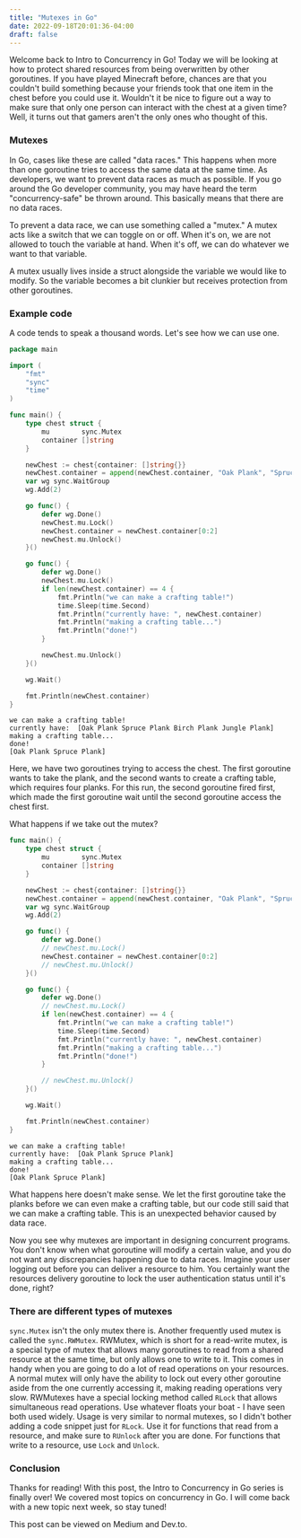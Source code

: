 ```yaml
---
title: "Mutexes in Go"
date: 2022-09-18T20:01:36-04:00
draft: false
---
```


Welcome back to Intro to Concurrency in Go! Today we will be looking at how to protect shared resources from being overwritten by other goroutines. If you have played Minecraft before, chances are that you couldn't build something because your friends took that one item in the chest before you could use it. Wouldn't it be nice to figure out a way to make sure that only one person can interact with the chest at a given time? Well, it turns out that gamers aren't the only ones who thought of this.

### Mutexes

In Go, cases like these are called "data races." This happens when more than one goroutine tries to access the same data at the same time. As developers, we want to prevent data races as much as possible. If you go around the Go developer community, you may have heard the term "concurrency-safe" be thrown around. This basically means that there are no data races.

To prevent a data race, we can use something called a "mutex." A mutex acts like a switch that we can toggle on or off. When it's on, we are not allowed to touch the variable at hand. When it's off, we can do whatever we want to that variable.

A mutex usually lives inside a struct alongside the variable we would like to modify. So the variable becomes a bit clunkier but receives protection from other goroutines.

### Example code

A code tends to speak a thousand words. Let's see how we can use one.

```go
package main

import (
    "fmt"
    "sync"
    "time"
)

func main() {
    type chest struct {
        mu        sync.Mutex
        container []string
    }

    newChest := chest{container: []string{}}
    newChest.container = append(newChest.container, "Oak Plank", "Spruce Plank", "Birch Plank", "Jungle Plank")
    var wg sync.WaitGroup
    wg.Add(2)

    go func() {
        defer wg.Done()
        newChest.mu.Lock()
        newChest.container = newChest.container[0:2]
        newChest.mu.Unlock()
    }()

    go func() {
        defer wg.Done()
        newChest.mu.Lock()
        if len(newChest.container) == 4 {
            fmt.Println("we can make a crafting table!")
            time.Sleep(time.Second)
            fmt.Println("currently have: ", newChest.container)
            fmt.Println("making a crafting table...")
            fmt.Println("done!")
        }

        newChest.mu.Unlock()
    }()

    wg.Wait()

    fmt.Println(newChest.container)
}
```

```
we can make a crafting table!
currently have:  [Oak Plank Spruce Plank Birch Plank Jungle Plank]
making a crafting table...
done!
[Oak Plank Spruce Plank]
```

Here, we have two goroutines trying to access the chest. The first goroutine wants to take the plank, and the second wants to create a crafting table, which requires four planks. For this run, the second goroutine fired first, which made the first goroutine wait until the second goroutine access the chest first.

What happens if we take out the mutex?

```go
func main() {
    type chest struct {
        mu        sync.Mutex
        container []string
    }

    newChest := chest{container: []string{}}
    newChest.container = append(newChest.container, "Oak Plank", "Spruce Plank", "Birch Plank", "Jungle Plank")
    var wg sync.WaitGroup
    wg.Add(2)

    go func() {
        defer wg.Done()
        // newChest.mu.Lock()
        newChest.container = newChest.container[0:2]
        // newChest.mu.Unlock()
    }()

    go func() {
        defer wg.Done()
        // newChest.mu.Lock()
        if len(newChest.container) == 4 {
            fmt.Println("we can make a crafting table!")
            time.Sleep(time.Second)
            fmt.Println("currently have: ", newChest.container)
            fmt.Println("making a crafting table...")
            fmt.Println("done!")
        }

        // newChest.mu.Unlock()
    }()

    wg.Wait()

    fmt.Println(newChest.container)
}
```

```
we can make a crafting table!
currently have:  [Oak Plank Spruce Plank]
making a crafting table...
done!
[Oak Plank Spruce Plank]
```

What happens here doesn't make sense. We let the first goroutine take the planks before we can even make a crafting table, but our code still said that we can make a crafting table. This is an unexpected behavior caused by data race.

Now you see why mutexes are important in designing concurrent programs. You don't know when what goroutine will modify a certain value, and you do not want any discrepancies happening due to data races. Imagine your user logging out before you can deliver a resource to him. You certainly want the resources delivery goroutine to lock the user authentication status until it's done, right?

### There are different types of mutexes

`sync.Mutex` isn't the only mutex there is. Another frequently used mutex is called the `sync.RWMutex`. RWMutex, which is short for a read-write mutex, is a special type of mutex that allows many goroutines to read from a shared resource at the same time, but only allows one to write to it. This comes in handy when you are going to do a lot of read operations on your resources. A normal mutex will only have the ability to lock out every other goroutine aside from the one currently accessing it, making reading operations very slow. RWMutexes have a special locking method called `RLock` that allows simultaneous read operations. Use whatever floats your boat - I have seen both used widely. Usage is very similar to normal mutexes, so I didn't bother adding a code snippet just for `RLock`. Use it for functions that read from a resource, and make sure to `RUnlock` after you are done. For functions that write to a resource, use `Lock` and `Unlock`.

### Conclusion

Thanks for reading! With this post, the Intro to Concurrency in Go series is finally over! We covered most topics on concurrency in Go. I will come back with a new topic next week, so stay tuned!

This post can be viewed on Medium and Dev.to.
